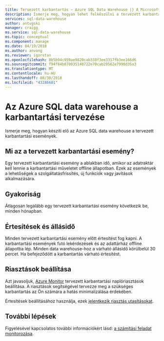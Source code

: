 ```yaml
---
title: Tervezett karbantartás – Azure SQL Data Warehouse |} A Microsoft Docs
description: Ismerje meg, hogyan lehet felkészülni a tervezett karbantartási események az Azure SQL Data warehouse.
services: sql-data-warehouse
author: antvgski
manager: craigg
ms.service: sql-data-warehouse
ms.topic: conceptual
ms.component: manage
ms.date: 04/19/2018
ms.author: anvang
ms.reviewer: igorstan
ms.openlocfilehash: 8b5b94c959ae9820cab338f3ee3317fb3ee166d6
ms.sourcegitcommit: f94f84b870035140722e70cab29562e7990d35a3
ms.translationtype: MT
ms.contentlocale: hu-HU
ms.lasthandoff: 08/30/2018
ms.locfileid: "43286601"
---
```

# <a name="planning-for-maintenance-on-your-azure-sql-data-warehouse"></a>Az Azure SQL data warehouse a karbantartási tervezése

Ismerje meg, hogyan készíti elő az Azure SQL data warehouse a tervezett karbantartási események.

## <a name="what-is-a-planned-maintenance-event"></a>Mi az a tervezett karbantartási esemény?
Egy tervezett karbantartási esemény a ablakban idő, amikor az adatraktár kell lennie a karbantartási műveletet offline állapotban. Ezek az események a lehetőségek a szolgáltatásfrissítés, új funkciók vagy javítások alkalmazására. 

## <a name="frequency"></a>Gyakoriság
Átlagosan legalább egy tervezett karbantartási esemény következik be, minden hónapban. 

## <a name="notifications-and-downtime"></a>Értesítések és állásidő
Minden tervezett karbantartási esemény előtt értesítést fog kapni. A karbantartási események futó lekérdezések és az adattárház offline állapotba lép. Minden data warehouse-hoz a várható állásidő körülbelül 30 percet. Ha befejeződött a karbantartás várható értesítést. 

## <a name="setting-up-alerts"></a>Riasztások beállítása

Azt javasoljuk, [Azure Monitor](../monitoring-and-diagnostics/monitoring-activity-log-alerts-on-service-notifications.md) tervezett karbantartási naplóriasztások beállítása. A riasztások segítségével tervezze meg a szükséges karbantartás az Ön számára a hatás minimalizálása érdekében. 

Értesítések beállításához használja, ezek [jelentkezik riasztás utasításokat](../monitoring-and-diagnostics/monitoring-activity-log-alerts-on-service-notifications.md). 

## <a name="next-steps"></a>További lépések
Figyelésével kapcsolatos további információkért lásd: [a számítási feladat monitorozása](sql-data-warehouse-manage-monitor.md).
